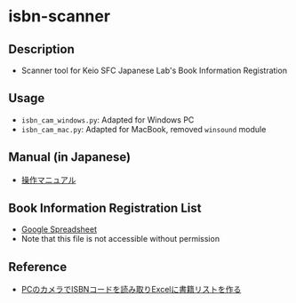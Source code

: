 # isbn-scanner
## Description
- Scanner tool for Keio SFC Japanese Lab's Book Information Registration

## Usage
- `isbn_cam_windows.py`: Adapted for Windows PC
- `isbn_cam_mac.py`: Adapted for MacBook, removed `winsound` module

## Manual (in Japanese)
- [操作マニュアル](https://www.notion.so/tonyli15/0c0508807c554509be2b090e0d1130a8?pvs=4)

## Book Information Registration List
- [Google Spreadsheet](https://docs.google.com/spreadsheets/d/1XH8d43jSkaCElzoXpQzLRfFu1FUBNh_Duu_3YsArRMM/edit?usp=sharing)
- Note that this file is not accessible without permission

## Reference
- [PCのカメラでISBNコードを読み取りExcelに書籍リストを作る](https://expy-style.net/python/isbn-ndl-api/)

